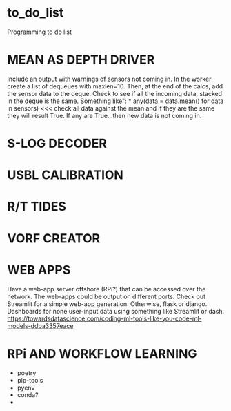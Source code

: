 # to_do_list
Programming to do list


# MEAN AS DEPTH DRIVER
  Include an output with warnings of sensors not coming in. In the worker create a list of dequeues with maxlen=10. Then, at the end of the calcs, add the sensor data to the deque. Check to see if all the incoming data, stacked in the deque is the same. Something like":
    * any(data = data.mean() for data in sensors)   <<< check all data against the mean and if they are the same they will result True. If any are True...then new data is not coming in.


# S-LOG DECODER
# USBL CALIBRATION
# R/T TIDES
# VORF CREATOR
# WEB APPS
  Have a web-app server offshore (RPi?) that can be accessed over the network. The web-apps could be output on different ports. Check out Streamlit for a simple web-app generation. Otherwise, flask or django. Dashboards for none user-input data using something like Streamlit or dash.
  https://towardsdatascience.com/coding-ml-tools-like-you-code-ml-models-ddba3357eace
  


# RPi AND WORKFLOW LEARNING
* poetry
* pip-tools
* pyenv
* conda?
* 
